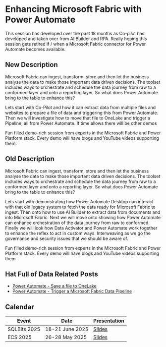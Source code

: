 # Enhancing Microsoft Fabric with Power Automate

This session has developed over the past 18 months as Co-pilot has developed and taken over from AI Builder and RPA. Really hoping this session gets retired if / when a Microsoft Fabric connector for Power Automate becomes available.

## New Description

Microsoft Fabric can ingest, transform, store and then let the business analyse the data to make those important data driven decisions. The toolset includes ways to orchestrate and schedule the data journey from raw to a conformed layer and onto a reporting layer. So what does Power Automate bring to the table to enhance this?

Lets start with Co-Pilot and how it can extract data from multiple files and websites to prepare a file of data and triggering this from Power Automate. Then we will investigate how to move that file to OneLake and trigger a Pipeline, all from Power Automate. If time allows there will be other demos

Fun filled demo-rich session from experts in the Microsoft Fabric and Power Platform stack. Every demo will have blogs and YouTube videos supporting them.

## Old Description

Microsoft Fabric can ingest, transform, store and then let the business analyse the data to make those important data driven decisions. The toolset includes ways to orchestrate and schedule the data journey from raw to a conformed layer and onto a reporting layer. So what does Power Automate bring to the table to enhance this?

Lets start with demonstrating how Power Automate Desktop can interact with that old legacy system to fetch the data ready for Microsoft Fabric to ingest. Then onto how to use AI Builder to extract data from documents and into Microsoft Fabric. Next we will move onto showing how Power Automate can enhance orchestration of the data journey from raw to conformed. Finally we will look how Data Activator and Power Automate work together to enhance the reflex to act in custom ways. Interweaving as we go the governance and security issues that we should be aware of.

Fun filled demo-rich session from experts in the Microsoft Fabric and Power Platform stack. Every demo will have blogs and YouTube videos supporting them.

## Hat Full of Data Related Posts

* [Power Automate - Save a file to OneLake](https://hatfullofdata.blog/power-automate-save-a-file-to-onelake-lakehouse/)
* [Power Automate - Trigger a Microsoft Fabric Data Pipeline](https://hatfullofdata.blog/trigger-microsoft-fabric-data-pipeline/)

## Calendar

| Event | Date | Presentation |
| --- | --- | --- |
| SQLBits 2025 | 18-21 June 2025 |[Slides](<Slide Decks/SQLBits 2025 Enhance Microsoft Fabric with Power Automate.pdf>) |
| ECS 2025 | 26-28 May 2025 | [Slides](<Slide Decks/2025 European Collab Summit - Enhancing Microsoft Fabric with Power Automate.pdf>) |
